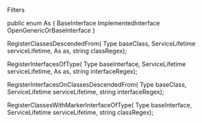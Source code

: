 Filters

public enum As
{
	BaseInterface
	ImplementedInterface
	OpenGenericOrBaseInterface
}

RegisterClassesDescendedFrom(
	Type baseClass,
	ServiceLifetime serviceLifetime,
	As as,
	string classRegex);

RegisterInterfacesOfType(
	Type baseInterface,
	ServiceLifetime serviceLifetime,
	As as,
	string interfaceRegex);

RegisterInterfacesOnClassesDescendedFrom(
	Type baseClass,
	ServiceLifetime serviceLifetime,
	string interfaceRegex);

RegisterClassesWithMarkerInterfaceOfType(
	Type baseInterface,
	ServiceLifetime serviceLifetime,
	string classRegex);